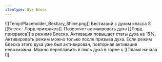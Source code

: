 ```yaml
---
itemtype: Дух Блеск
---
```

![[Temp/Placeholder_Bestiary_Shine.png]]
Бестиарий с духом класса S [[Блеск · Лорд призраков]]. Позволяет активировать духа [[Лорд призраков]] в режиме Блеска. Активация повышает статы духа на 15%. Активировать режим можно только после призыва духа. Если режим Блеска этого духа уже был активирован, повторная активация невозможна. Можно переплавить в пыль духа в горне с [[Пламя начала I]].
